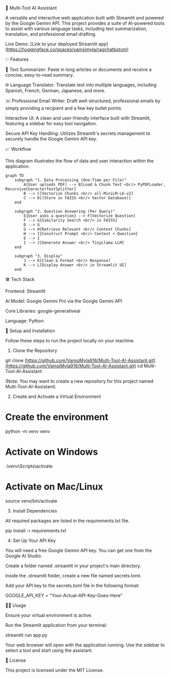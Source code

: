 🤖 Multi-Tool AI Assistant

A versatile and interactive web application built with Streamlit and powered by the Google Gemini API. This project provides a suite of AI-powered tools to assist with various language tasks, including text summarization, translation, and professional email drafting.

Live Demo: [Link to your deployed Streamlit app] (https://huggingface.co/spaces/vamsimyla/ragchatbotvm)

✨ Features

📝 Text Summarizer: Paste in long articles or documents and receive a concise, easy-to-read summary.

🌐 Language Translator: Translate text into multiple languages, including Spanish, French, German, Japanese, and more.

✉️ Professional Email Writer: Draft well-structured, professional emails by simply providing a recipient and a few key bullet points.

Interactive UI: A clean and user-friendly interface built with Streamlit, featuring a sidebar for easy tool navigation.

Secure API Key Handling: Utilizes Streamlit's secrets management to securely handle the Google Gemini API key.

📈 Workflow

This diagram illustrates the flow of data and user interaction within the application.

```mermaid
graph TD
    subgraph "1. Data Processing (One-Time per File)"
        A[User uploads PDF] --> B[Load & Chunk Text <br/> PyPDFLoader, RecursiveCharacterTextSplitter]
        B --> C[Vectorize Chunks <br/> all-MiniLM-L6-v2]
        C --> D[(Store in FAISS <br/> Vector Database)]
    end

    subgraph "2. Question Answering (Per Query)"
        E{User asks a question} --> F[Vectorize Question]
        F --> G{Similarity Search <br/> in FAISS}
        D --> G
        G --> H[Retrieve Relevant <br/> Context Chunks]
        H --> I{Construct Prompt <br/> Context + Question}
        E --> I
        I --> J[Generate Answer <br/> TinyLlama LLM]
    end

    subgraph "3. Display"
        J --> K[Clean & Format <br/> Response]
        K --> L[Display Answer <br/> in Streamlit UI]
    end

```

🛠️ Tech Stack

Frontend: Streamlit

AI Model: Google Gemini Pro via the Google Gemini API

Core Libraries: google-generativeai

Language: Python

🚀 Setup and Installation

Follow these steps to run the project locally on your machine.

1. Clone the Repository

git clone [https://github.com/VamsiMyla916/Multi-Tool-AI-Assistant.git](https://github.com/VamsiMyla916/Multi-Tool-AI-Assistant.git)
cd Multi-Tool-AI-Assistant

(Note: You may want to create a new repository for this project named Multi-Tool-AI-Assistant)

2. Create and Activate a Virtual Environment

# Create the environment

python -m venv venv

# Activate on Windows

.\venv\Scripts\activate

# Activate on Mac/Linux

source venv/bin/activate

3. Install Dependencies

All required packages are listed in the requirements.txt file.

pip install -r requirements.txt

4. Set Up Your API Key

You will need a free Google Gemini API key. You can get one from the Google AI Studio.

Create a folder named .streamlit in your project's main directory.

Inside the .streamlit folder, create a new file named secrets.toml.

Add your API key to the secrets.toml file in the following format:

GOOGLE_API_KEY = "Your-Actual-API-Key-Goes-Here"

🏃‍♀️ Usage

Ensure your virtual environment is active.

Run the Streamlit application from your terminal:

streamlit run app.py

Your web browser will open with the application running. Use the sidebar to select a tool and start using the assistant.

📄 License

This project is licensed under the MIT License.
